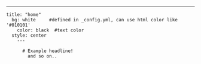   ---
    title: "home"
      bg: white     #defined in _config.yml, can use html color like '#010101'
        color: black  #text color
	  style: center
	    ---

	      # Example headline!
	        and so on..
